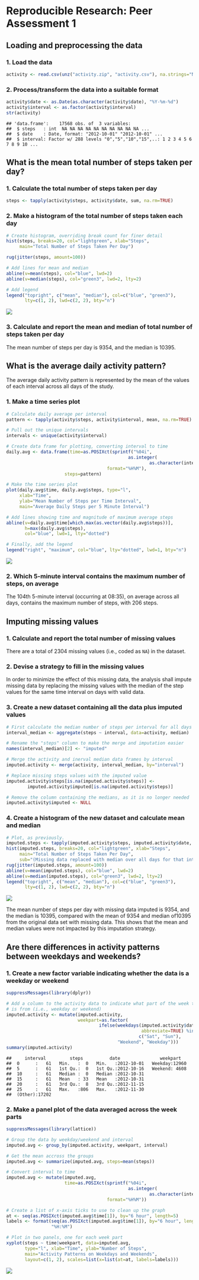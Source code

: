 # Reproducible Research: Peer Assessment 1


## Loading and preprocessing the data

### 1. Load the data

```r
activity <- read.csv(unz("activity.zip", "activity.csv"), na.strings="NA")
```

### 2. Process/transform the data into a suitable format

```r
activity$date <- as.Date(as.character(activity$date), "%Y-%m-%d")
activity$interval <- as.factor(activity$interval)
str(activity)
```

```
## 'data.frame':	17568 obs. of  3 variables:
##  $ steps   : int  NA NA NA NA NA NA NA NA NA NA ...
##  $ date    : Date, format: "2012-10-01" "2012-10-01" ...
##  $ interval: Factor w/ 288 levels "0","5","10","15",..: 1 2 3 4 5 6 7 8 9 10 ...
```


## What is the mean total number of steps taken per day?
### 1. Calculate the total number of steps taken per day

```r
steps <- tapply(activity$steps, activity$date, sum, na.rm=TRUE)
```

### 2. Make a histogram of the total number of steps taken each day

```r
# Create histogram, overriding break count for finer detail
hist(steps, breaks=20, col="lightgreen", xlab="Steps", 
     main="Total Number of Steps Taken Per Day")

rug(jitter(steps, amount=100))

# Add lines for mean and median
abline(v=mean(steps), col="blue", lwd=2)
abline(v=median(steps), col="green3", lwd=2, lty=2)

# Add legend
legend("topright", c("mean", "median"), col=c("blue", "green3"), 
       lty=c(1, 2), lwd=c(2, 2), bty="n")
```

![](PA1_template_files/figure-html/total_steps_histogram-1.png) 

### 3. Calculate and report the mean and median of total number of steps taken per day

The mean number of steps per day is 9354, and the 
median is 10395.


## What is the average daily activity pattern?
The average daily activity pattern is represented by the mean of the values of 
each interval across all days of the study.

### 1. Make a time series plot

```r
# Calculate daily average per interval
pattern <- tapply(activity$steps, activity$interval, mean, na.rm=TRUE)

# Pull out the unique intervals
intervals <- unique(activity$interval)

# Create data frame for plotting, converting interval to time
daily.avg <- data.frame(time=as.POSIXct(sprintf("%04i",
                                              as.integer(
                                                      as.character(intervals))),
                                      format="%H%M"),
                      steps=pattern)

# Make the time series plot
plot(daily.avg$time, daily.avg$steps, type="l", 
     xlab="Time",
     ylab="Mean Number of Steps per Time Interval",
     main="Average Daily Steps per 5 Minute Interval")

# Add lines showing time and magnitude of maximum average steps
abline(v=daily.avg$time[which.max(as.vector(daily.avg$steps))], 
       h=max(daily.avg$steps),
       col="blue", lwd=1, lty="dotted")

# Finally, add the legend
legend("right", "maximum", col="blue", lty="dotted", lwd=1, bty="n")
```

![](PA1_template_files/figure-html/daily_activity_plot-1.png) 

### 2. Which 5-minute interval contains the maximum number of steps, on average
The 104th 5-minute interval (occurring at
08:35), 
on average across all days, contains the maximum number of steps, with 
206 steps.

## Imputing missing values
### 1. Calculate and report the total number of missing values
There are a total of 2304 missing values (i.e., coded as `NA`) 
in the dataset. 

### 2. Devise a strategy to fill in the missing values
In order to minimize the effect of this missing data, the 
analysis shall impute missing data by replacing the missing values with the 
median of the step values for the same time interval on days with valid data.

### 3. Create a new dataset containing all the data plus imputed values

```r
# First calculate the median number of steps per interval for all days
interval_median <- aggregate(steps ~ interval, data=activity, median)

# Rename the "steps" column to make the merge and imputation easier
names(interval_median)[2] <- "imputed"

# Merge the activity and inerval median data frames by interval
imputed.activity <- merge(activity, interval_median, by="interval")

# Replace missing steps values with the imputed value
imputed.activity$steps[is.na(imputed.activity$steps)] <- 
        imputed.activity$imputed[is.na(imputed.activity$steps)]

# Remove the column containing the medians, as it is no longer needed
imputed.activity$imputed <- NULL
```

### 4. Create a histogram of the new dataset and calculate mean and median

```r
# Plot, as previously.
imputed.steps <- tapply(imputed.activity$steps, imputed.activity$date, sum)
hist(imputed.steps, breaks=20, col="lightgreen", xlab="Steps", 
     main="Total Number of Steps Taken Per Day",
     sub="(Missing data replaced with median over all days for that interval)")
rug(jitter(imputed.steps, amount=100))
abline(v=mean(imputed.steps), col="blue", lwd=2)
abline(v=median(imputed.steps), col="green3", lwd=2, lty=2)
legend("topright", c("mean", "median"), col=c("blue", "green3"), 
       lty=c(1, 2), lwd=c(2, 2), bty="n")
```

![](PA1_template_files/figure-html/imputed_histogram-1.png) 

The mean number of steps per day with missing data imputed is 
9354, and the median is 10395, compared
with the mean of 9354 and median of10395
from the original data set with missing data. This shows that the mean and 
median values were not impacted by this imputation strategy.

## Are there differences in activity patterns between weekdays and weekends?

### 1. Create a new factor variable indicating whether the data is a weekday or weekend

```r
suppressMessages(library(dplyr))

# Add a column to the activity data to indicate what part of the week the data
# is from (i.e., weekday or weekend)
imputed.activity <- mutate(imputed.activity, 
                           weekpart=as.factor(
                                   ifelse(weekdays(imputed.activity$date, 
                                                   abbreviate=TRUE) %in% 
                                                  c("Sat", "Sun"), 
                                          "Weekend", "Weekday")))
summary(imputed.activity)
```

```
##     interval         steps          date               weekpart    
##  0      :   61   Min.   :  0   Min.   :2012-10-01   Weekday:12960  
##  5      :   61   1st Qu.:  0   1st Qu.:2012-10-16   Weekend: 4608  
##  10     :   61   Median :  0   Median :2012-10-31                  
##  15     :   61   Mean   : 33   Mean   :2012-10-31                  
##  20     :   61   3rd Qu.:  8   3rd Qu.:2012-11-15                  
##  25     :   61   Max.   :806   Max.   :2012-11-30                  
##  (Other):17202
```

### 2. Make a panel plot of the data averaged across the week parts

```r
suppressMessages(library(lattice))

# Group the data by weekday/weekend and interval
imputed.avg <- group_by(imputed.activity, weekpart, interval)

# Get the mean accross the groups
imputed.avg <- summarize(imputed.avg, steps=mean(steps))

# Convert interval to time
imputed.avg <- mutate(imputed.avg, 
                      time=as.POSIXct(sprintf("%04i",
                                              as.integer(
                                                      as.character(intervals))),
                                      format="%H%M"))

# Create a list of x-axis ticks to use to clean up the graph
at <- seq(as.POSIXct(imputed.avg$time[1]), by="6 hour", length=5)
labels <- format(seq(as.POSIXct(imputed.avg$time[1]), by="6 hour", length=5), 
                 "%H:%M")

# Plot in two panels, one for each week part
xyplot(steps ~ time|weekpart, data=imputed.avg, 
       type="l", xlab="Time", ylab="Number of Steps", 
       main="Activity Patterns on Weekdays and Weekends", 
       layout=c(1, 2), scales=list(x=list(at=at, labels=labels)))
```

![](PA1_template_files/figure-html/weekpart_pattern-1.png) 
